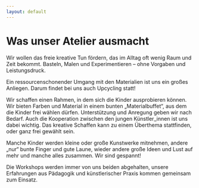 ```yaml
---
layout: default
---
```



# Was unser Atelier ausmacht

Wir wollen das freie kreative Tun fördern, das im Alltag oft wenig Raum und Zeit bekommt. Basteln, Malen und Experimentieren – ohne Vorgaben und Leistungsdruck. 

Ein ressourcenschonender Umgang mit den Materialien ist uns ein großes Anliegen. Darum findet bei uns auch Upcycling statt!

Wir schaffen einen Rahmen, in dem sich die Kinder ausprobieren können. Wir bieten Farben und Material in einem bunten „Materialbuffet“, aus dem die Kinder frei wählen dürfen. Unterstützung und Anregung geben wir nach Bedarf. Auch die Kooperation zwischen den jungen Künstler_innen ist uns dabei wichtig. Das kreative Schaffen kann zu einem Überthema stattfinden, oder ganz frei gewählt sein.

Manche Kinder werden kleine oder große Kunstwerke mitnehmen, andere „nur“ bunte Finger und gute Laune, wieder andere große Ideen und Lust auf mehr und manche alles zusammen. Wir sind gespannt!

Die Workshops werden immer von uns beiden abgehalten, unsere Erfahrungen aus Pädagogik und künstlerischer Praxis kommen gemeinsam zum Einsatz.




